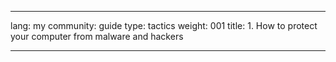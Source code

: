 

---

lang: my
community: guide
type: tactics
weight: 001
title: 1. How to protect your computer from malware and hackers

---

<stub>


